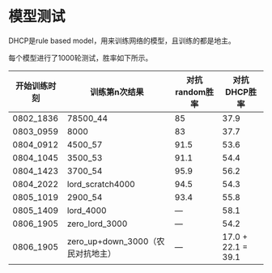 # 模型测试

DHCP是rule based model，用来训练网络的模型，且训练的都是地主。

每个模型进行了1000轮测试，胜率如下所示。

| 开始训练时刻 | 训练第n次结果 | 对抗random胜率 | 对抗DHCP胜率 |
| --- | --- | --- | --- |
|0802_1836|78500_44|85|37.9|
|0803_0959|8000|83|37.7|
|0804_0912|4500_57|91.5|53.6|
|0804_1045|3500_53|91.1|54.4|
|0804_1423|3700_54|95.9|56.2|
|0804_2022|lord_scratch4000|94.5|54.3|
|0805_1019|2900_54|93.4|55.8|
|0805_1409|lord_4000|—|58.1|
|0806_1905|zero_lord_3000|—|54.2|
|0806_1905|zero_up+down_3000（农民对抗地主）|—|17.0 + 22.1 = 39.1|

<!--|0803_0349|2900_48|93.2|53.7|-->
<!--|0803_0349|5300_54（开始过估计）|91.7|49.6|-->
<!--|0803_0349|8000|90.8|47.8|-->
<!--|0803_0349|10000|89.2|42|-->
